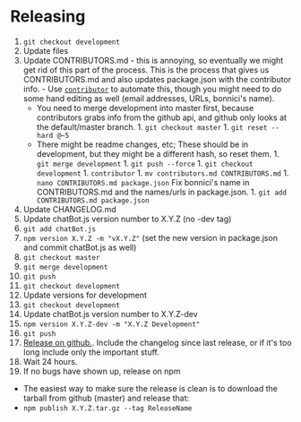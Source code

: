 # Releasing

1. `git checkout development`
1. Update files
  1. Update CONTRIBUTORS.md
    - this is annoying, so eventually we might get rid of this part of the process. This is the process that gives us CONTRIBUTORS.md and also updates package.json with the contributor info.
    - Use [`contributor`](https://www.npmjs.com/package/contributor) to automate this, though you might need to do some hand editing as well (email addresses, URLs, bonnici's name).
      - You need to merge development into master first, because contributors grabs info from the github api, and github only looks at the default/master branch.
    1. `git checkout master`
    1. `git reset --hard @~5`
      - There might be readme changes, etc; These should be in development, but they might be a different hash, so reset them.
    1. `git merge development`
    1. `git push --force`
    1. `git checkout development`
    1. `contributor`
    1. `mv contributors.md CONTRIBUTORS.md`
    1. `nano CONTRIBUTORS.md package.json` Fix bonnici's name in CONTRIBUTORS.md and the names/urls in package.json.
    1. `git add CONTRIBUTORS.md package.json`
  1. Update CHANGELOG.md
  1. Update chatBot.js version number to X.Y.Z (no -dev tag)
  1. `git add chatBot.js`
  1. `npm version X.Y.Z -m "vX.Y.Z"` (set the new version in package.json and commit chatBot.js as well)
1. `git checkout master`
1. `git merge development`
1. `git push`
1. `git checkout development`
1. Update versions for development
  1. `git checkout development`
  1. Update chatBot.js version number to X.Y.Z-dev
  1. `npm version X.Y.Z-dev -m "X.Y.Z Development"`
  1. `git push`
1. [Release on github.](https://github.com/Efreak/node-steam-chat-bot/releases/new). Include the changelog since last release, or if it's too long include only the important stuff.
1. Wait 24 hours.
1. If no bugs have shown up, release on npm
  - The easiest way to make sure the release is clean is to download the tarball from github (master) and release that:
  - `npm publish X.Y.Z.tar.gz --tag ReleaseName`